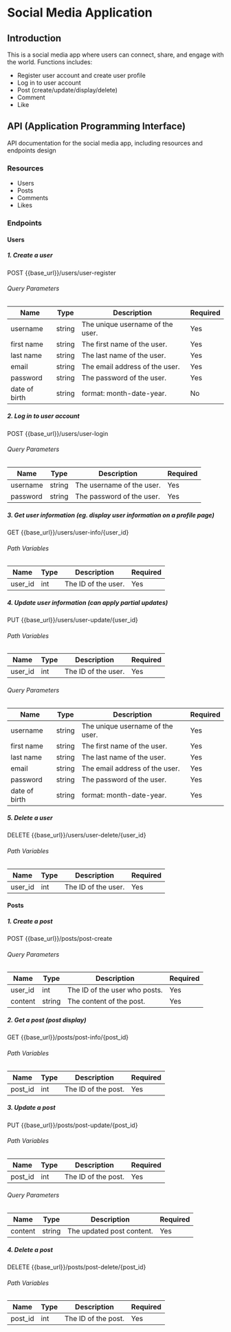 # Social Media Application
## Introduction 
This is a social media app where users can connect, share, and engage with the world. 
Functions includes:
- Register user account and create user profile
- Log in to user account
- Post (create/update/display/delete)
- Comment
- Like

## API (Application Programming Interface)
API documentation for the social media app, including resources and endpoints design 

### Resources 
- Users
- Posts
- Comments
- Likes

### Endpoints

#### Users

##### 1. Create a user
POST  {{base_url}}/users/user-register

###### Query Parameters
| Name          | Type   | Description                      | Required |
|---------------|--------|----------------------------------|----------|
| username      | string | The unique username of the user. | Yes      |
| first name    | string | The first name of the user.      | Yes      |
| last name     | string | The last name of the user.       | Yes      |
| email         | string | The email address of the user.   | Yes      |
| password      | string | The password of the user.        | Yes      |
| date of birth | string | format: month-date-year.         | No       |

##### 2. Log in to user account
POST  {{base_url}}/users/user-login

###### Query Parameters
| Name          | Type   | Description                      | Required |
|---------------|--------|----------------------------------|----------|
| username      | string | The username of the user.        | Yes      |
| password      | string | The password of the user.        | Yes      |

##### 3. Get user information (eg. display user information on a profile page)
GET  {{base_url}}/users/user-info/{user_id}

###### Path Variables
| Name    | Type | Description          | Required |
|---------|------|----------------------|----------|
| user_id | int  | The ID of the user.  | Yes      |

##### 4. Update user information (can apply partial updates)
PUT  {{base_url}}/users/user-update/{user_id}

###### Path Variables
| Name    | Type | Description          | Required |
|---------|------|----------------------|----------|
| user_id | int  | The ID of the user.  | Yes      |

###### Query Parameters
| Name          | Type   | Description                      | Required |
|---------------|--------|----------------------------------|----------|
| username      | string | The unique username of the user. | Yes      |
| first name    | string | The first name of the user.      | Yes      |
| last name     | string | The last name of the user.       | Yes      |
| email         | string | The email address of the user.   | Yes      |
| password      | string | The password of the user.        | Yes      |
| date of birth | string | format: month-date-year.         | Yes      |

##### 5. Delete a user
DELETE  {{base_url}}/users/user-delete/{user_id}

###### Path Variables
| Name    | Type | Description          | Required |
|---------|------|----------------------|----------|
| user_id | int  | The ID of the user.  | Yes      |



#### Posts

##### 1. Create a post
POST  {{base_url}}/posts/post-create

###### Query Parameters
| Name    | Type   | Description                      | Required |
|---------|--------|----------------------------------|----------|
| user_id | int    | The ID of the user who posts.    | Yes      |
| content | string | The content of the post.         | Yes      |

##### 2. Get a post (post display)
GET  {{base_url}}/posts/post-info/{post_id}

###### Path Variables
| Name    | Type | Description          | Required |
|---------|------|----------------------|----------|
| post_id | int  | The ID of the post.  | Yes      |

##### 3. Update a post
PUT  {{base_url}}/posts/post-update/{post_id}

###### Path Variables
| Name    | Type | Description          | Required |
|---------|------|----------------------|----------|
| post_id | int  | The ID of the post.  | Yes      |

###### Query Parameters
| Name    | Type   | Description               | Required |
|---------|--------|---------------------------|----------|
| content | string | The updated post content. | Yes      |

##### 4. Delete a post
DELETE  {{base_url}}/posts/post-delete/{post_id}

###### Path Variables
| Name    | Type | Description          | Required |
|---------|------|----------------------|----------|
| post_id | int  | The ID of the post.  | Yes      |